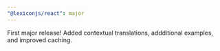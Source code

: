 ```yaml
---
"@lexiconjs/react": major
---
```


First major release! Added contextual translations, addditional examples, and improved caching.
